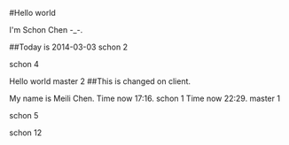 #Hello world

I'm Schon Chen -_-.

##Today is 2014-03-03
schon 2

schon 4

Hello world
master 2
##This is changed on client.

My name is Meili Chen.
Time now 17:16.
schon 1
Time now 22:29.
master 1

schon 5

schon 12
